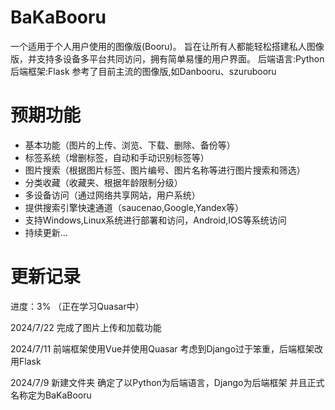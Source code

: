 # **BaKaBooru**

一个适用于个人用户使用的图像版(Booru)。
旨在让所有人都能轻松搭建私人图像版，并支持多设备多平台共同访问，拥有简单易懂的用户界面。
后端语言:Python
后端框架:Flask
参考了目前主流的图像版,如Danbooru、szurubooru

# 预期功能

- 基本功能（图片的上传、浏览、下载、删除、备份等）
- 标签系统（增删标签，自动和手动识别标签等）
- 图片搜索（根据图片标签、图片编号、图片名称等进行图片搜索和筛选）
- 分类收藏（收藏夹、根据年龄限制分级）
- 多设备访问（通过网络共享网站，用户系统）
- 提供搜索引擎快速通道（saucenao,Google,Yandex等）
- 支持Windows,Linux系统进行部署和访问，Android,IOS等系统访问
- 持续更新...

# 更新记录

进度：3% （正在学习Quasar中）

2024/7/22
完成了图片上传和加载功能

2024/7/11
前端框架使用Vue并使用Quasar
考虑到Django过于笨重，后端框架改用Flask

2024/7/9 
新建文件夹
确定了以Python为后端语言，Django为后端框架
并且正式名称定为BaKaBooru